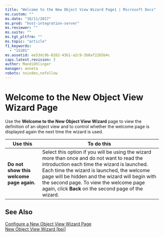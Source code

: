 ```yaml
---
title: "Welcome to the New Object View Wizard Page1 | Microsoft Docs"
ms.custom: ""
ms.date: "10/11/2017"
ms.prod: "host-integration-server"
ms.reviewer: ""
ms.suite: ""
ms.tgt_pltfrm: ""
ms.topic: "article"
f1_keywords: 
  - "15201"
ms.assetid: ee53dc9b-0262-43b1-a2c9-3b8af2265b4c
caps.latest.revision: 3
author: MandiOhlinger
manager: anneta
robots: noindex,nofollow
---
```

# Welcome to the New Object View Wizard Page
Use the **Welcome to the New Object View Wizard** page to view the definition of an object view and to control whether the welcome page is displayed again the next time the wizard is used.  
  
|Use this|To do this|  
|--------------|----------------|  
|**Do not show this welcome page again.**|Select this option if you will be using the wizard more than once and do not want to read the introduction each time the wizard is launched. Each time the wizard is launched, the welcome page will be hidden and the wizard will begin with the second page. To view the welcome page again, click **Back** on the second page of the wizard.|  
  
## See Also  
 [Configure a New Object View Wizard Page](../core/configure-a-new-object-view-wizard-page.md)   
 [New Object View Wizard &#91;bpi&#93;](http://msdn.microsoft.com/en-us/71839563-aac2-4101-9b1f-a58deaff154e)